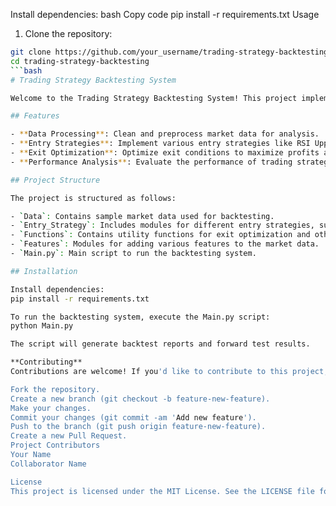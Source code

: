 Install dependencies:
bash
Copy code
pip install -r requirements.txt
Usage
1. Clone the repository:

```bash
git clone https://github.com/your_username/trading-strategy-backtesting.git
cd trading-strategy-backtesting
```bash
# Trading Strategy Backtesting System

Welcome to the Trading Strategy Backtesting System! This project implements a backtesting system for trading strategies using Python. It provides modules for data processing, entry strategy execution, exit optimization, and performance analysis.

## Features

- **Data Processing**: Clean and preprocess market data for analysis.
- **Entry Strategies**: Implement various entry strategies like RSI Upper to identify potential trade opportunities.
- **Exit Optimization**: Optimize exit conditions to maximize profits and minimize losses.
- **Performance Analysis**: Evaluate the performance of trading strategies with comprehensive reports.

## Project Structure

The project is structured as follows:

- `Data`: Contains sample market data used for backtesting.
- `Entry_Strategy`: Includes modules for different entry strategies, such as RSI Upper.
- `Functions`: Contains utility functions for exit optimization and other tasks.
- `Features`: Modules for adding various features to the market data.
- `Main.py`: Main script to run the backtesting system.

## Installation

Install dependencies:
pip install -r requirements.txt

To run the backtesting system, execute the Main.py script:
python Main.py

The script will generate backtest reports and forward test results.

**Contributing**
Contributions are welcome! If you'd like to contribute to this project, please follow these steps:

Fork the repository.
Create a new branch (git checkout -b feature-new-feature).
Make your changes.
Commit your changes (git commit -am 'Add new feature').
Push to the branch (git push origin feature-new-feature).
Create a new Pull Request.
Project Contributors
Your Name
Collaborator Name

License
This project is licensed under the MIT License. See the LICENSE file for details.

